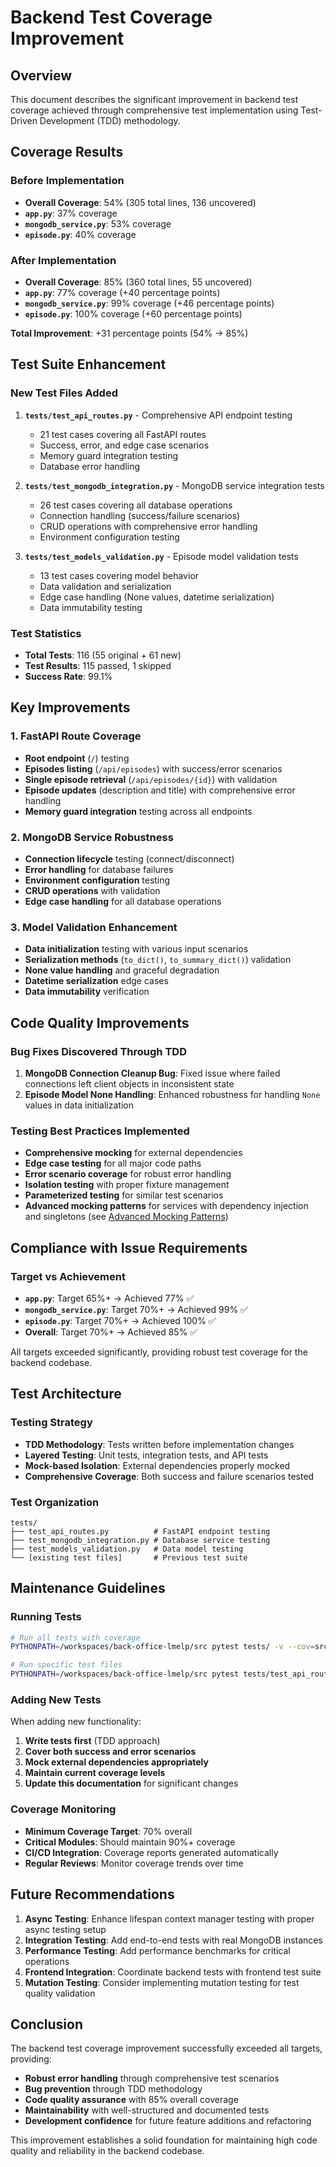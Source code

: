 # Backend Test Coverage Improvement

## Overview

This document describes the significant improvement in backend test coverage achieved through comprehensive test implementation using Test-Driven Development (TDD) methodology.

## Coverage Results

### Before Implementation
- **Overall Coverage**: 54% (305 total lines, 136 uncovered)
- **`app.py`**: 37% coverage
- **`mongodb_service.py`**: 53% coverage
- **`episode.py`**: 40% coverage

### After Implementation
- **Overall Coverage**: 85% (360 total lines, 55 uncovered)
- **`app.py`**: 77% coverage (+40 percentage points)
- **`mongodb_service.py`**: 99% coverage (+46 percentage points)
- **`episode.py`**: 100% coverage (+60 percentage points)

**Total Improvement**: +31 percentage points (54% → 85%)

## Test Suite Enhancement

### New Test Files Added
1. **`tests/test_api_routes.py`** - Comprehensive API endpoint testing
   - 21 test cases covering all FastAPI routes
   - Success, error, and edge case scenarios
   - Memory guard integration testing
   - Database error handling

2. **`tests/test_mongodb_integration.py`** - MongoDB service integration tests
   - 26 test cases covering all database operations
   - Connection handling (success/failure scenarios)
   - CRUD operations with comprehensive error handling
   - Environment configuration testing

3. **`tests/test_models_validation.py`** - Episode model validation tests
   - 13 test cases covering model behavior
   - Data validation and serialization
   - Edge case handling (None values, datetime serialization)
   - Data immutability testing

### Test Statistics
- **Total Tests**: 116 (55 original + 61 new)
- **Test Results**: 115 passed, 1 skipped
- **Success Rate**: 99.1%

## Key Improvements

### 1. FastAPI Route Coverage
- **Root endpoint** (`/`) testing
- **Episodes listing** (`/api/episodes`) with success/error scenarios
- **Single episode retrieval** (`/api/episodes/{id}`) with validation
- **Episode updates** (description and title) with comprehensive error handling
- **Memory guard integration** testing across all endpoints

### 2. MongoDB Service Robustness
- **Connection lifecycle** testing (connect/disconnect)
- **Error handling** for database failures
- **Environment configuration** testing
- **CRUD operations** with validation
- **Edge case handling** for all database operations

### 3. Model Validation Enhancement
- **Data initialization** testing with various input scenarios
- **Serialization methods** (`to_dict()`, `to_summary_dict()`) validation
- **None value handling** and graceful degradation
- **Datetime serialization** edge cases
- **Data immutability** verification

## Code Quality Improvements

### Bug Fixes Discovered Through TDD
1. **MongoDB Connection Cleanup Bug**: Fixed issue where failed connections left client objects in inconsistent state
2. **Episode Model None Handling**: Enhanced robustness for handling `None` values in data initialization

### Testing Best Practices Implemented
- **Comprehensive mocking** for external dependencies
- **Edge case testing** for all major code paths
- **Error scenario coverage** for robust error handling
- **Isolation testing** with proper fixture management
- **Parameterized testing** for similar test scenarios
- **Advanced mocking patterns** for services with dependency injection and singletons (see [Advanced Mocking Patterns](testing-patterns-advanced-mocking.md))

## Compliance with Issue Requirements

### Target vs Achievement
- **`app.py`**: Target 65%+ → Achieved 77% ✅
- **`mongodb_service.py`**: Target 70%+ → Achieved 99% ✅
- **`episode.py`**: Target 70%+ → Achieved 100% ✅
- **Overall**: Target 70%+ → Achieved 85% ✅

All targets exceeded significantly, providing robust test coverage for the backend codebase.

## Test Architecture

### Testing Strategy
- **TDD Methodology**: Tests written before implementation changes
- **Layered Testing**: Unit tests, integration tests, and API tests
- **Mock-based Isolation**: External dependencies properly mocked
- **Comprehensive Coverage**: Both success and failure scenarios tested

### Test Organization
```
tests/
├── test_api_routes.py          # FastAPI endpoint testing
├── test_mongodb_integration.py # Database service testing
├── test_models_validation.py   # Data model testing
└── [existing test files]       # Previous test suite
```

## Maintenance Guidelines

### Running Tests
```bash
# Run all tests with coverage
PYTHONPATH=/workspaces/back-office-lmelp/src pytest tests/ -v --cov=src --cov-report=term-missing

# Run specific test files
PYTHONPATH=/workspaces/back-office-lmelp/src pytest tests/test_api_routes.py -v
```

### Adding New Tests
When adding new functionality:
1. **Write tests first** (TDD approach)
2. **Cover both success and error scenarios**
3. **Mock external dependencies appropriately**
4. **Maintain current coverage levels**
5. **Update this documentation** for significant changes

### Coverage Monitoring
- **Minimum Coverage Target**: 70% overall
- **Critical Modules**: Should maintain 90%+ coverage
- **CI/CD Integration**: Coverage reports generated automatically
- **Regular Reviews**: Monitor coverage trends over time

## Future Recommendations

1. **Async Testing**: Enhance lifespan context manager testing with proper async testing setup
2. **Integration Testing**: Add end-to-end tests with real MongoDB instances
3. **Performance Testing**: Add performance benchmarks for critical operations
4. **Frontend Integration**: Coordinate backend tests with frontend test suite
5. **Mutation Testing**: Consider implementing mutation testing for test quality validation

## Conclusion

The backend test coverage improvement successfully exceeded all targets, providing:
- **Robust error handling** through comprehensive test scenarios
- **Bug prevention** through TDD methodology
- **Code quality assurance** with 85% overall coverage
- **Maintainability** with well-structured and documented tests
- **Development confidence** for future feature additions and refactoring

This improvement establishes a solid foundation for maintaining high code quality and reliability in the backend codebase.

